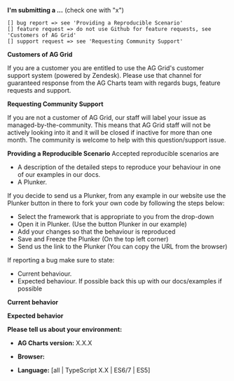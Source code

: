 <!--
IF YOU DON'T FILL OUT THE FOLLOWING INFORMATION WE MIGHT CLOSE YOUR ISSUE WITHOUT INVESTIGATING
-->

**I'm submitting a ...** (check one with "x")

```
[] bug report => see 'Providing a Reproducible Scenario'
[] feature request => do not use Github for feature requests, see 'Customers of AG Grid'
[] support request => see 'Requesting Community Support'
```

**Customers of AG Grid**

If you are a customer you are entitled to use the AG Grid's customer support system (powered by Zendesk). Please use that channel for guaranteed response from the AG Charts team with regards bugs, feature requests and support.

**Requesting Community Support**

If you are not a customer of AG Grid, our staff will label your issue as managed-by-the-community. This means that AG Grid staff will not be actively looking into it and it will be closed if inactive for more than one month. The community is welcome to help with this question/support issue.

**Providing a Reproducible Scenario**
Accepted reproducible scenarios are

-   A description of the detailed steps to reproduce your behaviour in one of our examples in our docs.
-   A Plunker.

If you decide to send us a Plunker, from any example in our website use the Plunker button in there to fork your own code by following the steps below:

-   Select the framework that is appropriate to you from the drop-down
-   Open it in Plunker. (Use the button Plunker in our example)
-   Add your changes so that the behaviour is reproduced
-   Save and Freeze the Plunker (On the top left corner)
-   Send us the link to the Plunker (You can copy the URL from the browser)

If reporting a bug make sure to state:

-   Current behaviour.
-   Expected behaviour. If possible back this up with our docs/examples if possible

**Current behavior**

<!-- Describe how the bug manifests. -->

**Expected behavior**

<!-- Describe what the behavior would be without the bug. If possible back this up with our docs/examples if possible-->

**Please tell us about your environment:**

<!-- Operating system, IDE, package manager, HTTP server, ... -->

-   **AG Charts version:** X.X.X
<!-- Check whether this is still an issue in the most recent AG Charts version -->

-   **Browser:**
<!-- Run `navigator.userAgent` in console of all of the browsers where this could be reproduced -->

-   **Language:** [all | TypeScript X.X | ES6/7 | ES5]
